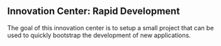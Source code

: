## Innovation Center: Rapid Development

The goal of this innovation center is to setup a small project that can be used to quickly bootstrap the development of new applications.
